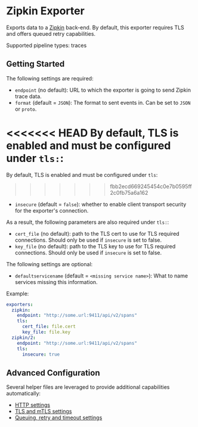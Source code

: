 # Zipkin Exporter

Exports data to a [Zipkin](https://zipkin.io/) back-end.
By default, this exporter requires TLS and offers queued retry capabilities.

Supported pipeline types: traces

## Getting Started

The following settings are required:

- `endpoint` (no default): URL to which the exporter is going to send Zipkin trace data.
- `format` (default = `JSON`): The format to sent events in. Can be set to `JSON` or `proto`.

<<<<<<< HEAD
By default, TLS is enabled and must be configured under `tls:`:
=======
By default, TLS is enabled and must be configured under `tls`:
>>>>>>> fbb2ecd669245454c0e7b0595ff2c0fb75a6a162

- `insecure` (default = `false`): whether to enable client transport security for
  the exporter's connection.

As a result, the following parameters are also required under `tls:`:

- `cert_file` (no default): path to the TLS cert to use for TLS required connections. Should
  only be used if `insecure` is set to false.
- `key_file` (no default): path to the TLS key to use for TLS required connections. Should
  only be used if `insecure` is set to false.

The following settings are optional:

- `defaultservicename` (default = `<missing service name>`): What to name
  services missing this information.

Example:

```yaml
exporters:
  zipkin:
    endpoint: "http://some.url:9411/api/v2/spans"
    tls:
      cert_file: file.cert
      key_file: file.key
  zipkin/2:
    endpoint: "http://some.url:9411/api/v2/spans"
    tls:
      insecure: true
```

## Advanced Configuration

Several helper files are leveraged to provide additional capabilities automatically:

- [HTTP settings](https://github.com/open-telemetry/opentelemetry-collector/blob/main/config/confighttp/README.md)
- [TLS and mTLS settings](https://github.com/open-telemetry/opentelemetry-collector/blob/main/config/configtls/README.md)
- [Queuing, retry and timeout settings](https://github.com/open-telemetry/opentelemetry-collector/blob/main/exporter/exporterhelper/README.md)
